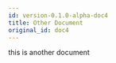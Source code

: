 ```yaml
---
id: version-0.1.0-alpha-doc4
title: Other Document
original_id: doc4
---
```


this is another document
